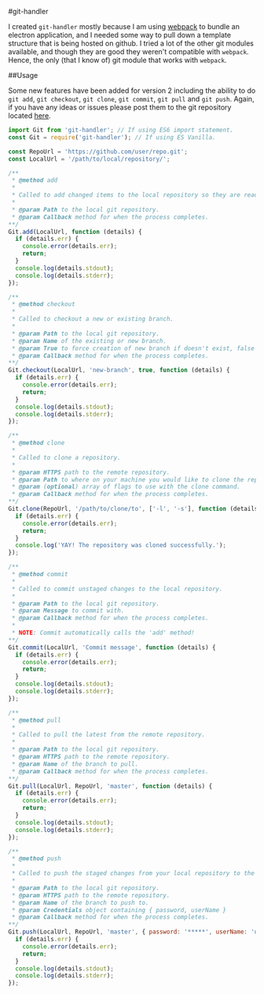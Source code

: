 #git-handler

I created `git-handler` mostly because I am using [webpack](https://webpack.github.io/) to bundle an
electron application, and I needed some way to pull down a template structure that is being hosted on
github. I tried a lot of the other git modules available, and though they are good they weren't compatible
with `webpack`. Hence, the only (that I know of) git module that works with `webpack`.

##Usage

Some new features have been added for version 2 including the ability to do `git add`, `git checkout`, `git clone`,
`git commit`, `git pull` and `git push`. Again, if you have any ideas or issues please post them to the git repository
located [here](https://github.com/browerjosiahdev/git-handler).

```javascript
import Git from 'git-handler'; // If using ES6 import statement.
const Git = require('git-handler'); // If using ES Vanilla.

const RepoUrl = 'https://github.com/user/repo.git';
const LocalUrl = '/path/to/local/repository/';

/**
 * @method add
 *
 * Called to add changed items to the local repository so they are ready to be staged.
 *
 * @param Path to the local git repository.
 * @param Callback method for when the process completes.
**/
Git.add(LocalUrl, function (details) {
  if (details.err) {
    console.error(details.err);
    return;
  }
  console.log(details.stdout);
  console.log(details.stderr);
});

/**
 * @method checkout
 *
 * Called to checkout a new or existing branch.
 *
 * @param Path to the local git repository.
 * @param Name of the existing or new branch.
 * @param True to force creation of new branch if doesn't exist, false to throw an error.
 * @param Callback method for when the process completes.
**/
Git.checkout(LocalUrl, 'new-branch', true, function (details) {
  if (details.err) {
    console.error(details.err);
    return;
  }
  console.log(details.stdout);
  console.log(details.stderr);
});

/**
 * @method clone
 *
 * Called to clone a repository.
 *
 * @param HTTPS path to the remote repository.
 * @param Path to where on your machine you would like to clone the repository.
 * @param (optional) array of flags to use with the clone command.
 * @param Callback method for when the process completes.
**/
Git.clone(RepoUrl, '/path/to/clone/to', ['-l', '-s'], function (details) {
  if (details.err) {
    console.error(details.err);
    return;
  }
  console.log('YAY! The repository was cloned successfully.');
});

/**
 * @method commit
 *
 * Called to commit unstaged changes to the local repository.
 *
 * @param Path to the local git repository.
 * @param Message to commit with.
 * @param Callback method for when the process completes.
 *
 * NOTE: Commit automatically calls the 'add' method!
**/
Git.commit(LocalUrl, 'Commit message', function (details) {
  if (details.err) {
    console.error(details.err);
    return;
  }
  console.log(details.stdout);
  console.log(details.stderr);
});

/**
 * @method pull
 *
 * Called to pull the latest from the remote repository.
 *
 * @param Path to the local git repository.
 * @param HTTPS path to the remote repository.
 * @param Name of the branch to pull.
 * @param Callback method for when the process completes.
**/
Git.pull(LocalUrl, RepoUrl, 'master', function (details) {
  if (details.err) {
    console.error(details.err);
    return;
  }
  console.log(details.stdout);
  console.log(details.stderr);
});

/**
 * @method push
 *
 * Called to push the staged changes from your local repository to the remote repository.
 *
 * @param Path to the local git repository.
 * @param HTTPS path to the remote repository.
 * @param Name of the branch to push to.
 * @param Credentials object containing { password, userName }
 * @param Callback method for when the process completes.
**/
Git.push(LocalUrl, RepoUrl, 'master', { password: '*****', userName: 'unibrowdev' }, function (details) {
  if (details.err) {
    console.error(details.err);
    return;
  }
  console.log(details.stdout);
  console.log(details.stderr);
});
```
